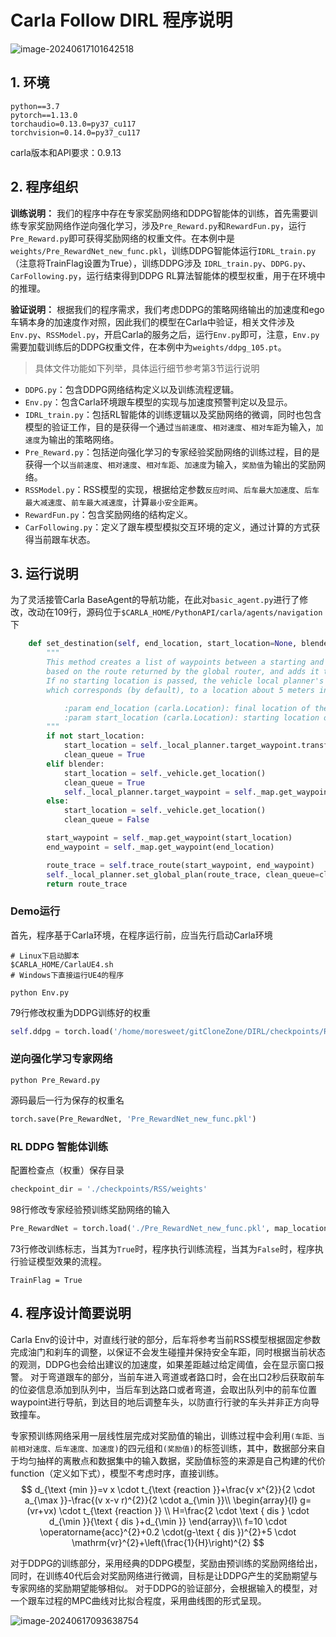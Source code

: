 # Carla Follow DIRL 程序说明

![image-20240617101642518](/home/moresweet/Projects/Carla_Follow_DIRL/imgs/image-20240617101642518.png)

## 1. 环境
```shell
python==3.7
pytorch==1.13.0
torchaudio=0.13.0=py37_cu117
torchvision=0.14.0=py37_cu117
```
carla版本和API要求：0.9.13
## 2. 程序组织
**训练说明：**
我们的程序中存在专家奖励网络和DDPG智能体的训练，首先需要训练专家奖励网络作逆向强化学习，涉及`Pre_Reward.py`和`RewardFun.py`，运行`Pre_Reward.py`即可获得奖励网络的权重文件。在本例中是`weights/Pre_RewardNet_new_func.pkl`，训练DDPG智能体运行`IDRL_train.py`（注意将TrainFlag设置为True），训练DDPG涉及 `IDRL_train.py`、`DDPG.py`、`CarFollowing.py`，运行结束得到DDPG RL算法智能体的模型权重，用于在环境中的推理。

**验证说明：**
根据我们的程序需求，我们考虑DDPG的策略网络输出的加速度和ego车辆本身的加速度作对照，因此我们的模型在Carla中验证，相关文件涉及`Env.py`、`RSSModel.py`，开启Carla的服务之后，运行`Env.py`即可，注意，`Env.py`需要加载训练后的DDPG权重文件，在本例中为`weights/ddpg_105.pt`。
> 具体文件功能如下列举，具体运行细节参考第3节运行说明
- `DDPG.py`：包含DDPG网络结构定义以及训练流程逻辑。
- `Env.py`：包含Carla环境跟车模型的实现与加速度预警判定以及显示。
- `IDRL_train.py`：包括RL智能体的训练逻辑以及奖励网络的微调，同时也包含模型的验证工作，目的是获得一个通过`当前速度`、`相对速度`、`相对车距`为输入，`加速度`为输出的策略网络。
- `Pre_Reward.py`：包括逆向强化学习的专家经验奖励网络的训练过程，目的是获得一个以`当前速度`、`相对速度`、`相对车距`、`加速度`为输入，`奖励值`为输出的奖励网络。
- `RSSModel.py`：RSS模型的实现，根据给定参数`反应时间`、`后车最大加速度`、`后车最大减速度`、`前车最大减速度`，计算`最小安全距离`。
- `RewardFun.py`：包含奖励网络的结构定义。
- `CarFollowing.py`：定义了跟车模型模拟交互环境的定义，通过计算的方式获得当前跟车状态。
## 3. 运行说明
为了灵活接管Carla BaseAgent的导航功能，在此对`basic_agent.py`进行了修改，改动在109行，源码位于`$CARLA_HOME/PythonAPI/carla/agents/navigation`下
```python
    def set_destination(self, end_location, start_location=None, blender=False):
        """
        This method creates a list of waypoints between a starting and ending location,
        based on the route returned by the global router, and adds it to the local planner.
        If no starting location is passed, the vehicle local planner's target location is chosen,
        which corresponds (by default), to a location about 5 meters in front of the vehicle.

            :param end_location (carla.Location): final location of the route
            :param start_location (carla.Location): starting location of the route
        """
        if not start_location:
            start_location = self._local_planner.target_waypoint.transform.location
            clean_queue = True
        elif blender:
            start_location = self._vehicle.get_location()
            clean_queue = True
            self._local_planner.target_waypoint = self._map.get_waypoint(self._vehicle.get_location())
        else:
            start_location = self._vehicle.get_location()
            clean_queue = False

        start_waypoint = self._map.get_waypoint(start_location)
        end_waypoint = self._map.get_waypoint(end_location)

        route_trace = self.trace_route(start_waypoint, end_waypoint)
        self._local_planner.set_global_plan(route_trace, clean_queue=clean_queue)
        return route_trace
```
### Demo运行
首先，程序基于Carla环境，在程序运行前，应当先行启动Carla环境
```shell
# Linux下启动脚本
$CARLA_HOME/CarlaUE4.sh
# Windows下直接运行UE4的程序
```
```shell
python Env.py
```
79行修改权重为DDPG训练好的权重
```python
self.ddpg = torch.load('/home/moresweet/gitCloneZone/DIRL/checkpoints/RSS/weights/ddpg_105.pt')
```

### 逆向强化学习专家网络
```shell
python Pre_Reward.py
```
源码最后一行为保存的权重名
```python
torch.save(Pre_RewardNet, 'Pre_RewardNet_new_func.pkl')
```

### RL DDPG 智能体训练
配置检查点（权重）保存目录
```python
checkpoint_dir = './checkpoints/RSS/weights'
```
98行修改专家经验预训练奖励网络的输入
```python
Pre_RewardNet = torch.load('./Pre_RewardNet_new_func.pkl', map_location=device)
```
73行修改训练标志，当其为`True`时，程序执行训练流程，当其为`False`时，程序执行验证模型效果的流程。
```shell
TrainFlag = True
```
## 4. 程序设计简要说明
Carla Env的设计中，对直线行驶的部分，后车将参考当前RSS模型根据固定参数完成油门和刹车的调整，以保证不会发生碰撞并保持安全车距，同时根据当前状态的观测，DDPG也会给出建议的加速度，如果差距越过给定阈值，会在显示窗口报警。
对于弯道跟车的部分，当前车进入弯道或者路口时，会在出口2秒后获取前车的位姿信息添加到队列中，当后车到达路口或者弯道，会取出队列中的前车位置waypoint进行导航，到达目的地后调整车头，以防直行行驶的车头并非正方向导致撞车。

专家预训练网络采用一层线性层完成对奖励值的输出，训练过程中会利用`(车距、当前相对速度、后车速度、加速度)`的四元组和`(奖励值)`的标签训练，其中，数据部分来自于均匀抽样的离散点和数据集中的输入数据，奖励值标签的来源是自己构建的代价function（定义如下式），模型不考虑时序，直接训练。
$$
d_{\text {min }}=v x \cdot t_{\text {reaction }}+\frac{v x^{2}}{2 \cdot a_{\max }}-\frac{(v x-v r)^{2}}{2 \cdot a_{\min }}\\
\begin{array}{l}
g=(vr+vx) \cdot t_{\text {reaction }} \\
H=\frac{2 \cdot \text { dis } \cdot d_{\min }}{\text { dis }+d_{\min }}
\end{array}\\
f=10 \cdot \operatorname{acc}^{2}+0.2 \cdot(g-\text { dis })^{2}+5 \cdot \mathrm{vr}^{2}+\left(\frac{1}{H}\right)^{2}
$$


对于DDPG的训练部分，采用经典的DDPG模型，奖励由预训练的奖励网络给出，同时，在训练40代后会对奖励网络进行微调，目标是让DDPG产生的奖励期望与专家网络的奖励期望能够相似。
对于DDPG的验证部分，会根据输入的模型，对一个跟车过程的MPC曲线对比拟合程度，采用曲线图的形式呈现。

![image-20240617093638754](/home/moresweet/Projects/Carla_Follow_DIRL/imgs/image-20240617093638754.png)
